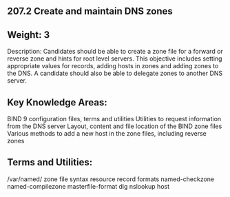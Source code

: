 ## 207.2 Create and maintain DNS zones

Weight: 3
---------

Description: Candidates should be able to create a zone file for a forward or reverse zone and hints for root level servers. This objective includes setting appropriate values for records, adding hosts in zones and adding zones to the DNS. A candidate should also be able to delegate zones to another DNS server.


Key Knowledge Areas:
--------------------

BIND 9 configuration files, terms and utilities
Utilities to request information from the DNS server
Layout, content and file location of the BIND zone files
Various methods to add a new host in the zone files, including reverse zones

Terms and Utilities:
--------------------

/var/named/
zone file syntax
resource record formats
named-checkzone
named-compilezone
masterfile-format
dig
nslookup
host
